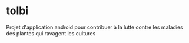 # tolbi
Projet d'application android pour contribuer à la lutte contre les maladies des plantes qui ravagent les cultures 
